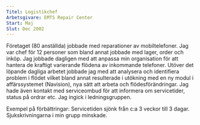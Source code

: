 ```yaml
---
Titel: Logistikchef   
Arbetsgivare: EMTS Repair Center
Start: Maj
Slut: Dec 2002
---
```

Företaget (80 anställda) jobbade med reparationer av mobiltelefoner. Jag var chef för 12 personer som bland annat jobbade med lager, order och inköp. Jag jobbade dagligen med att anpassa min organisation för att hantera de kraftigt varierande flödena av inkommande telefoner. Utöver det löpande dagliga arbetet jobbade jag med att analysera och identifiera problem i flödet vilket bland annat resulterade i utökning med en ny modul i affärssystemet (Navision), nya sätt att arbeta och flödesförändringar. Jag hade även kontakt med serviceombud för att informera om servicetider, status på ordrar etc. Jag ingick i ledningsgruppen.  

Exempel på förbättringar: Servicetiden sjönk från c:a 3 veckor till 3 dagar. Sjukskrivningarna i min grupp minskade.  
